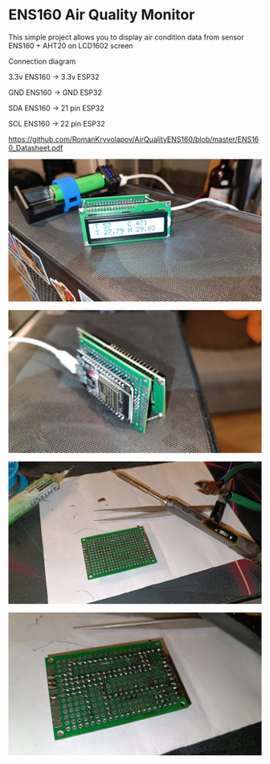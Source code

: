 <h1>ENS160 Air Quality Monitor</h1>
<p>This simple project allows you to display air condition data from sensor ENS160 + AHT20 on LCD1602 screen</p>

<p>Connection diagram</p>

<p>3.3v ENS160 -> 3.3v ESP32</p>
<p>GND ENS160 -> GND ESP32</p>
<p>SDA ENS160 -> 21 pin ESP32</p>
<p>SCL ENS160 -> 22 pin ESP32</p>

https://github.com/RomanKryvolapov/AirQualityENS160/blob/master/ENS160_Datasheet.pdf

![Image 1!](https://github.com/RomanKryvolapov/AirQualityENS160/blob/master/img1.jpg "Image 1")

![Image 2!](https://github.com/RomanKryvolapov/AirQualityENS160/blob/master/img2.jpg "Image 2")

![Image 3!](https://github.com/RomanKryvolapov/AirQualityENS160/blob/master/img3.jpg "Image 3")

![Image 4!](https://github.com/RomanKryvolapov/AirQualityENS160/blob/master/img4.jpg "Image 4")

